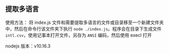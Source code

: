 ## 提取多语言
使用方法：
将 index.js 文件和需要提取多语言的文件或目录移至一个新建文件夹中，然后在命令行该文件夹下执行 `node ./index.js`。程序会在目录下生成文件 `intl.csv`，使用记事本打开文件，另存为 `ANSI` 编码，然后使用 execl 打开

nodejs 版本：v10.16.3